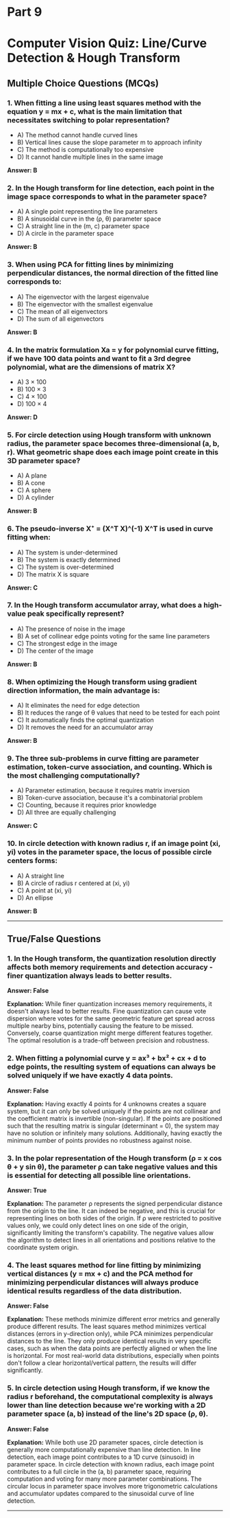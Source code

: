 # Part 9

# Computer Vision Quiz: Line/Curve Detection & Hough Transform

## Multiple Choice Questions (MCQs)

### 1. When fitting a line using least squares method with the equation y = mx + c, what is the main limitation that necessitates switching to polar representation?

- A) The method cannot handle curved lines
- B) Vertical lines cause the slope parameter m to approach infinity
- C) The method is computationally too expensive
- D) It cannot handle multiple lines in the same image

**Answer: B**

### 2. In the Hough transform for line detection, each point in the image space corresponds to what in the parameter space?

- A) A single point representing the line parameters
- B) A sinusoidal curve in the (ρ, θ) parameter space
- C) A straight line in the (m, c) parameter space
- D) A circle in the parameter space

**Answer: B**

### 3. When using PCA for fitting lines by minimizing perpendicular distances, the normal direction of the fitted line corresponds to:

- A) The eigenvector with the largest eigenvalue
- B) The eigenvector with the smallest eigenvalue
- C) The mean of all eigenvectors
- D) The sum of all eigenvectors

**Answer: B**

### 4. In the matrix formulation Xa = y for polynomial curve fitting, if we have 100 data points and want to fit a 3rd degree polynomial, what are the dimensions of matrix X?

- A) 3 × 100
- B) 100 × 3
- C) 4 × 100
- D) 100 × 4

**Answer: D**

### 5. For circle detection using Hough transform with unknown radius, the parameter space becomes three-dimensional (a, b, r). What geometric shape does each image point create in this 3D parameter space?

- A) A plane
- B) A cone
- C) A sphere
- D) A cylinder

**Answer: B**

### 6. The pseudo-inverse X⁺ = (X^T X)^(-1) X^T is used in curve fitting when:

- A) The system is under-determined
- B) The system is exactly determined
- C) The system is over-determined
- D) The matrix X is square

**Answer: C**

### 7. In the Hough transform accumulator array, what does a high-value peak specifically represent?

- A) The presence of noise in the image
- B) A set of collinear edge points voting for the same line parameters
- C) The strongest edge in the image
- D) The center of the image

**Answer: B**

### 8. When optimizing the Hough transform using gradient direction information, the main advantage is:

- A) It eliminates the need for edge detection
- B) It reduces the range of θ values that need to be tested for each point
- C) It automatically finds the optimal quantization
- D) It removes the need for an accumulator array

**Answer: B**

### 9. The three sub-problems in curve fitting are parameter estimation, token-curve association, and counting. Which is the most challenging computationally?

- A) Parameter estimation, because it requires matrix inversion
- B) Token-curve association, because it's a combinatorial problem
- C) Counting, because it requires prior knowledge
- D) All three are equally challenging

**Answer: C**

### 10. In circle detection with known radius r, if an image point (xi, yi) votes in the parameter space, the locus of possible circle centers forms:

- A) A straight line
- B) A circle of radius r centered at (xi, yi)
- C) A point at (xi, yi)
- D) An ellipse

**Answer: B**

---

## True/False Questions

### 1. In the Hough transform, the quantization resolution directly affects both memory requirements and detection accuracy - finer quantization always leads to better results.

**Answer: False**

**Explanation:** While finer quantization increases memory requirements, it doesn't always lead to better results. Fine quantization can cause vote dispersion where votes for the same geometric feature get spread across multiple nearby bins, potentially causing the feature to be missed. Conversely, coarse quantization might merge different features together. The optimal resolution is a trade-off between precision and robustness.

### 2. When fitting a polynomial curve y = ax³ + bx² + cx + d to edge points, the resulting system of equations can always be solved uniquely if we have exactly 4 data points.

**Answer: False**

**Explanation:** Having exactly 4 points for 4 unknowns creates a square system, but it can only be solved uniquely if the points are not collinear and the coefficient matrix is invertible (non-singular). If the points are positioned such that the resulting matrix is singular (determinant = 0), the system may have no solution or infinitely many solutions. Additionally, having exactly the minimum number of points provides no robustness against noise.

### 3. In the polar representation of the Hough transform (ρ = x cos θ + y sin θ), the parameter ρ can take negative values and this is essential for detecting all possible line orientations.

**Answer: True**

**Explanation:** The parameter ρ represents the signed perpendicular distance from the origin to the line. It can indeed be negative, and this is crucial for representing lines on both sides of the origin. If ρ were restricted to positive values only, we could only detect lines on one side of the origin, significantly limiting the transform's capability. The negative values allow the algorithm to detect lines in all orientations and positions relative to the coordinate system origin.

### 4. The least squares method for line fitting by minimizing vertical distances (y = mx + c) and the PCA method for minimizing perpendicular distances will always produce identical results regardless of the data distribution.

**Answer: False**

**Explanation:** These methods minimize different error metrics and generally produce different results. The least squares method minimizes vertical distances (errors in y-direction only), while PCA minimizes perpendicular distances to the line. They only produce identical results in very specific cases, such as when the data points are perfectly aligned or when the line is horizontal. For most real-world data distributions, especially when points don't follow a clear horizontal/vertical pattern, the results will differ significantly.

### 5. In circle detection using Hough transform, if we know the radius r beforehand, the computational complexity is always lower than line detection because we're working with a 2D parameter space (a, b) instead of the line's 2D space (ρ, θ).

**Answer: False**

**Explanation:** While both use 2D parameter spaces, circle detection is generally more computationally expensive than line detection. In line detection, each image point contributes to a 1D curve (sinusoid) in parameter space. In circle detection with known radius, each image point contributes to a full circle in the (a, b) parameter space, requiring computation and voting for many more parameter combinations. The circular locus in parameter space involves more trigonometric calculations and accumulator updates compared to the sinusoidal curve of line detection.

---


